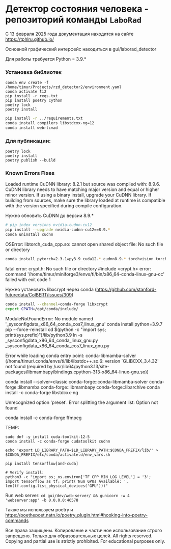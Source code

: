 # Детектор состояния человека - репозиторий команды `LaboRad`

С 13 февраля 2025 года документация находится на сайте https://tphlru.github.io/

Основной графический интерфейс находиться в gui/laborad_detector

Для работы требуется Python = 3.9.*

### Установка библиотек

```
conda env create -f /home/timur/Projects/rzd_detector2/environment.yaml
conda activate ti2
pip install -r reqs.txt
pip install poetry cython
poetry lock
poetry install
```

```bash
pip install -r ../requirements.txt
conda install compilers libstdcxx-ng=12
conda install webrtcvad
```

### Для публикации:
```
poetry lock
poetry install
poetry publish --build
```

### Known Errors Fixes

Loaded runtime CuDNN library: 8.2.1 but source was compiled with: 8.9.6.  CuDNN library needs to have matching major version and equal or higher minor version. If using a binary install, upgrade your CuDNN library.  If building from sources, make sure the library loaded at runtime is compatible with the version specified during compile configuration.

Нужно обновить CuDNN до версии 8.9.*

```bash
# pip index versions nvidia-cudnn-cu12
pip install --upgrade nvidia-cudnn-cu12==8.9.*
conda uninstall cudnn
```

OSError: libtorch_cuda_cpp.so: cannot open shared object file: No such file or directory

```bash
conda install pytorch=2.3.1=py3.9_cuda12.*_cudnn8.9.* torchvision torchaudio -c pytorch -c nvidia
```

fatal error: crypt.h: No such file or directory #include <crypt.h>
error: command '/home/timur/miniforge3/envs/ti/bin/x86_64-conda-linux-gnu-cc' failed with exit code 1

Нужно установить libxcrypt через conda (https://github.com/stanford-futuredata/ColBERT/issues/309)
```bash
conda install --channel=conda-forge libxcrypt
export CPATH=/opt/conda/include/     
```

ModuleNotFoundError: No module named '_sysconfigdata_x86_64_conda_cos7_linux_gnu'
conda install python=3.9.7 pip --force-reinstall
cd $(python -c "import sys; print(sys.prefix)")/lib/python3.9
ln -s _sysconfigdata_x86_64_conda_linux_gnu.py _sysconfigdata_x86_64_conda_cos7_linux_gnu.py


Error while loading conda entry point: conda-libmamba-solver (/home/timur/.conda/envs/ti/lib/libstdc++.so.6: version `GLIBCXX_3.4.32' not found (required by /usr/lib64/python3.13/site-packages/libmambapy/bindings.cpython-313-x86_64-linux-gnu.so))


conda install --solver=classic conda-forge::conda-libmamba-solver conda-forge::libmamba conda-forge::libmambapy conda-forge::libarchive
conda install -c conda-forge libstdcxx-ng

Unrecognized option 'preset'.
Error splitting the argument list: Option not found

conda install -c conda-forge ffmpeg

TEMP:
```
sudo dnf -y install cuda-toolkit-12-5
conda install -c conda-forge cudatoolkit cudnn

echo 'export LD_LIBRARY_PATH=$LD_LIBRARY_PATH:$CONDA_PREFIX/lib/' > $CONDA_PREFIX/etc/conda/activate.d/env_vars.sh

pip install tensorflow[and-cuda]

# Verify install:
python3 -c "import os; os.environ['TF_CPP_MIN_LOG_LEVEL'] = '3'; import tensorflow as tf; print('Num GPUs Available: ', len(tf.config.list_physical_devices('GPU')))"
```

Run web server:
`cd gui/dev/web-server/ && gunicorn -w 4 'webserver:app' -b 0.0.0.0:46578`

Также мы используем poetry и https://poethepoet.natn.io/poetry_plugin.html#hooking-into-poetry-commands

Все права защищены. Копирование и частичное использование строго запрещено. Только для образовательных целей.
All rights reserved. Copying and partial use is strictly prohibited. For educational purposes only.
